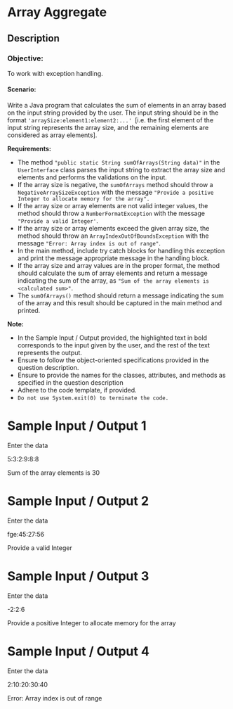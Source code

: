 # Array Aggregate
## Description

### Objective:

To work with exception handling.

#### Scenario:

Write a Java program that calculates the sum of elements in an array based on the input string provided by the user. The input string should be in the format `'arraySize:element1:element2:...' `[i.e. the first element of the input string represents the array size, and the remaining elements are considered as array elements].


**Requirements:**

- The method `"public static String sumOfArrays(String data)"` in the `UserInterface` class parses the input string to extract the array size and elements and performs the validations on the input.
- If the array size is negative, the `sumOfArrays` method should throw a `NegativeArraySizeException` with the message `"Provide a positive Integer to allocate memory for the array".` 
- If the array size or array elements are not valid integer values, the method should throw a `NumberFormatException` with the message `"Provide a valid Integer'`.
- If the array size or array elements exceed the given array size, the method should throw an `ArrayIndexOutOfBoundsException` with the message `"Error: Array index is out of range"`.
- In the main method, include try catch blocks for handling this exception and print the message appropriate message in the handling block. 
- If the array size and array values are in the proper format, the method should calculate the sum of array elements and return a message indicating the sum of the array, as `"Sum of the array elements is <calculated sum>"`. 
- The `sumOfArrays()` method should return a message indicating the sum of the array and this result should be captured in the main method and printed.


**Note:**

- In the Sample Input / Output provided, the highlighted text in bold corresponds to the input given by the user, and the rest of the text represents the output. 
- Ensure to follow the object-oriented specifications provided in the question description.
- Ensure to provide the names for the classes, attributes, and methods as specified in the question description
- Adhere to the code template, if provided.
- `Do not use System.exit(0) to terminate the code.`

# Sample Input / Output 1
Enter the data

5:3:2:9:8:8

Sum of the array elements is 30



# Sample Input / Output 2


Enter the data

fge:45:27:56

Provide a valid Integer



# Sample Input / Output 3

Enter the data

-2:2:6

Provide a positive Integer to allocate memory for the array



# Sample Input / Output 4

Enter the data

2:10:20:30:40

Error: Array index is out of range
